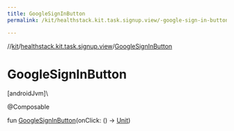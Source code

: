 ```yaml
---
title: GoogleSignInButton
permalink: /kit/healthstack.kit.task.signup.view/-google-sign-in-button.html

---
```

//[kit](/kit.html)/[healthstack.kit.task.signup.view](index.html)/[GoogleSignInButton](-google-sign-in-button.html)



# GoogleSignInButton



[androidJvm]\




@Composable



fun [GoogleSignInButton](-google-sign-in-button.html)(onClick: () -&gt; [Unit](https://kotlinlang.org/api/latest/jvm/stdlib/kotlin/-unit/index.html))




